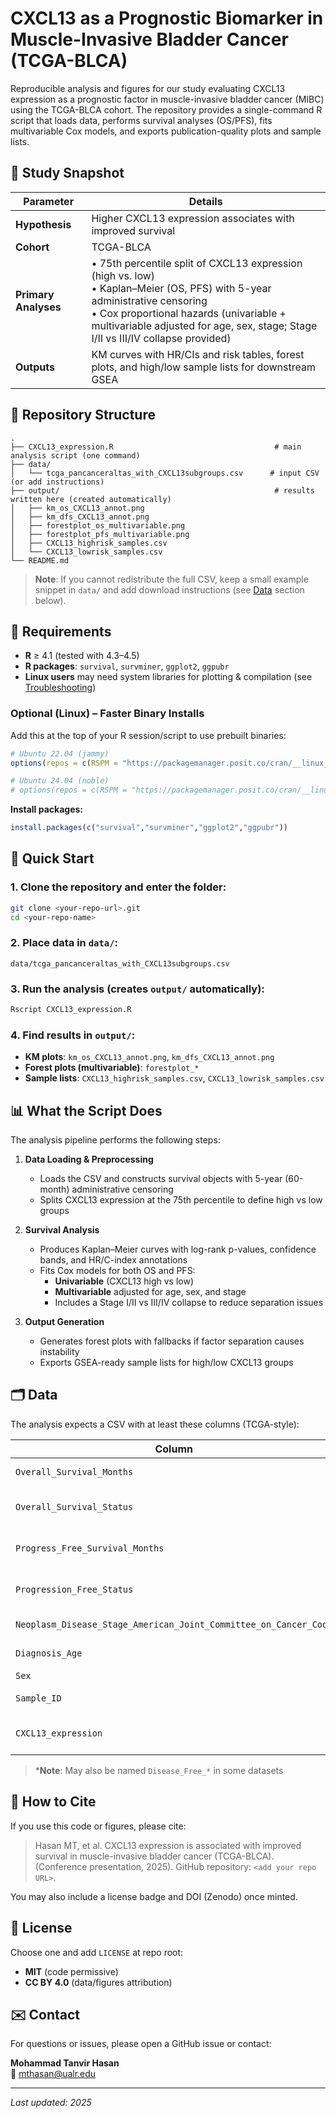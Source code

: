 # CXCL13 as a Prognostic Biomarker in Muscle-Invasive Bladder Cancer (TCGA-BLCA)

Reproducible analysis and figures for our study evaluating CXCL13 expression as a prognostic factor in muscle-invasive bladder cancer (MIBC) using the TCGA-BLCA cohort. The repository provides a single-command R script that loads data, performs survival analyses (OS/PFS), fits multivariable Cox models, and exports publication-quality plots and sample lists.

## 🔬 Study Snapshot

| Parameter | Details |
|-----------|---------|
| **Hypothesis** | Higher CXCL13 expression associates with improved survival |
| **Cohort** | TCGA-BLCA |
| **Primary Analyses** | • 75th percentile split of CXCL13 expression (high vs. low)<br>• Kaplan–Meier (OS, PFS) with 5-year administrative censoring<br>• Cox proportional hazards (univariable + multivariable adjusted for age, sex, stage; Stage I/II vs III/IV collapse provided) |
| **Outputs** | KM curves with HR/CIs and risk tables, forest plots, and high/low sample lists for downstream GSEA |

## 📁 Repository Structure

```
.
├── CXCL13_expression.R                                    # main analysis script (one command)
├── data/
│   └── tcga_pancanceraltas_with_CXCL13subgroups.csv      # input CSV (or add instructions)
├── output/                                                # results written here (created automatically)
│   ├── km_os_CXCL13_annot.png
│   ├── km_dfs_CXCL13_annot.png
│   ├── forestplot_os_multivariable.png
│   ├── forestplot_pfs_multivariable.png
│   ├── CXCL13_highrisk_samples.csv
│   └── CXCL13_lowrisk_samples.csv
└── README.md
```

> **Note**: If you cannot redistribute the full CSV, keep a small example snippet in `data/` and add download instructions (see [Data](#data) section below).

## 🧰 Requirements

- **R** ≥ 4.1 (tested with 4.3–4.5)
- **R packages**: `survival`, `survminer`, `ggplot2`, `ggpubr`
- **Linux users** may need system libraries for plotting & compilation (see [Troubleshooting](#troubleshooting))

### Optional (Linux) – Faster Binary Installs

Add this at the top of your R session/script to use prebuilt binaries:

```r
# Ubuntu 22.04 (jammy)
options(repos = c(RSPM = "https://packagemanager.posit.co/cran/__linux__/jammy/latest"))

# Ubuntu 24.04 (noble)
# options(repos = c(RSPM = "https://packagemanager.posit.co/cran/__linux__/noble/latest"))
```

**Install packages:**

```r
install.packages(c("survival","survminer","ggplot2","ggpubr"))
```

## 🚀 Quick Start

### 1. Clone the repository and enter the folder:

```bash
git clone <your-repo-url>.git
cd <your-repo-name>
```

### 2. Place data in `data/`:

```
data/tcga_pancanceraltas_with_CXCL13subgroups.csv
```

### 3. Run the analysis (creates `output/` automatically):

```bash
Rscript CXCL13_expression.R
```

### 4. Find results in `output/`:

- **KM plots**: `km_os_CXCL13_annot.png`, `km_dfs_CXCL13_annot.png`
- **Forest plots (multivariable)**: `forestplot_*`
- **Sample lists**: `CXCL13_highrisk_samples.csv`, `CXCL13_lowrisk_samples.csv`

## 📊 What the Script Does

The analysis pipeline performs the following steps:

1. **Data Loading & Preprocessing**
   - Loads the CSV and constructs survival objects with 5-year (60-month) administrative censoring
   - Splits CXCL13 expression at the 75th percentile to define high vs low groups

2. **Survival Analysis**
   - Produces Kaplan–Meier curves with log-rank p-values, confidence bands, and HR/C-index annotations
   - Fits Cox models for both OS and PFS:
     - **Univariable** (CXCL13 high vs low)
     - **Multivariable** adjusted for age, sex, and stage
     - Includes a Stage I/II vs III/IV collapse to reduce separation issues

3. **Output Generation**
   - Generates forest plots with fallbacks if factor separation causes instability
   - Exports GSEA-ready sample lists for high/low CXCL13 groups

## 🗂 Data

The analysis expects a CSV with at least these columns (TCGA-style):

| Column | Description |
|--------|-------------|
| `Overall_Survival_Months` | Overall survival time |
| `Overall_Survival_Status` | Overall survival status |
| `Progress_Free_Survival_Months` | Progression-free survival time |
| `Progression_Free_Status` | Progression-free survival status* |
| `Neoplasm_Disease_Stage_American_Joint_Committee_on_Cancer_Code` | Cancer stage |
| `Diagnosis_Age` | Age at diagnosis |
| `Sex` | Patient sex |
| `Sample_ID` | Sample identifier |
| `CXCL13_expression` | CXCL13 expression values |

> ***Note**: May also be named `Disease_Free_*` in some datasets

## 📑 How to Cite

If you use this code or figures, please cite:

> Hasan MT, et al. CXCL13 expression is associated with improved survival in muscle-invasive bladder cancer (TCGA-BLCA). (Conference presentation, 2025). GitHub repository: `<add your repo URL>`.

You may also include a license badge and DOI (Zenodo) once minted.

## 📄 License

Choose one and add `LICENSE` at repo root:

- **MIT** (code permissive)
- **CC BY 4.0** (data/figures attribution)

## ✉️ Contact

For questions or issues, please open a GitHub issue or contact:

**Mohammad Tanvir Hasan**  
📧 [mthasan@ualr.edu](mailto:mthasan@ualr.edu)

---

*Last updated: 2025*